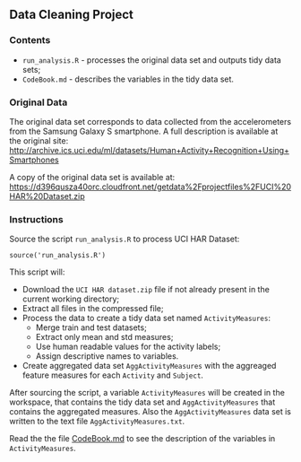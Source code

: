 ## Data Cleaning Project

### Contents

  - `run_analysis.R` - processes the original data set and outputs tidy data sets;
  - `CodeBook.md` - describes the variables in the tidy data set.

### Original Data

The original data set corresponds to data collected from the accelerometers from the Samsung Galaxy S smartphone. A full description is available at the original site: http://archive.ics.uci.edu/ml/datasets/Human+Activity+Recognition+Using+Smartphones

A copy of the original data set is available at: https://d396qusza40orc.cloudfront.net/getdata%2Fprojectfiles%2FUCI%20HAR%20Dataset.zip

### Instructions

Source the script `run_analysis.R` to process UCI HAR Dataset:
```
source('run_analysis.R')
```

This script will:

  - Download the `UCI HAR dataset.zip` file if not already present in the current working directory;
  - Extract all files in the compressed file;
  - Process the data to create a tidy data set named `ActivityMeasures`:
    - Merge train and test datasets;
    - Extract only mean and std measures;
    - Use human readable values for the activity labels;
    - Assign descriptive names to variables.
  - Create aggregated data set `AggActivityMeasures` with the aggreaged feature measures for each `Activity` and `Subject`.

After sourcing the script, a variable `ActivityMeasures` will be created in the workspace, that contains the tidy data set and `AggActivityMeasures` that contains the aggregated measures. Also the `AggActivityMeasures` data set is written to the text file `AggActivityMeasures.txt`.

Read the the file [CodeBook.md](CodeBook.md) to see the description of the variables in `ActivityMeasures`.

